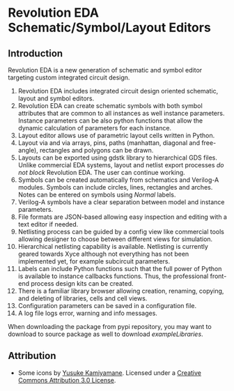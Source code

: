 # Revolution EDA Schematic/Symbol/Layout Editors

## Introduction

Revolution EDA is a new generation of schematic and symbol editor targeting custom integrated circuit design.

1. Revolution EDA includes integrated circuit design oriented schematic, layout and symbol 
   editors.
2. Revolution EDA can create schematic symbols with both symbol attributes that are common to 
   all instances as well instance parameters. Instance parameters can be also python 
   functions that allow the dynamic calculation of parameters for each instance.
3. Layout editor allows use of parametric layout cells written in Python. 
4. Layout via and via arrays, pins, paths (manhattan, diagonal and free-angle), rectangles 
   and polygons can be drawn.
5. Layouts can be exported using gdstk library to hierarchical GDS files. Unlike commercial 
   EDA systems, layout and netlist export processes *do not block* Revolution EDA. The user 
   can continue working.
5. Symbols can be created automatically from schematics and Verilog-A modules. Symbols can 
   include circles, lines, rectangles and arches. Notes can be entered on symbols using *Normal* labels.
6. Verilog-A symbols have a clear separation between model and instance parameters.
7. File formats are JSON-based allowing easy inspection and editing with a text editor if 
   needed.
8. Netlisting process can be guided by a config view like commercial tools allowing designer 
   to choose between different views for simulation.
9. Hierarchical netlisting capability is available. Netlisting is currently geared towards 
   Xyce although not everything has not been implemented yet, for example subcircuit parameters.
10. Labels can include Python functions such that the full power of Python is available to 
   instance callbacks functions. Thus, the professional front-end process design kits can be created.
11. There is a familiar library browser allowing creation, renaming, copying, and deleting of 
   libraries, cells and cell views.
12. Configuration parameters can be saved in a configuration file.
13. A log file logs error, warning and info messages.

When downloading the package from pypi repository, you may want to download to source package as well to download *exampleLibraries*.

## Attribution

- Some icons by [Yusuke Kamiyamane](http://p.yusukekamiyamane.com/). Licensed under a [Creative Commons Attribution 3.0 License](http://creativecommons.org/licenses/by/3.0/).

